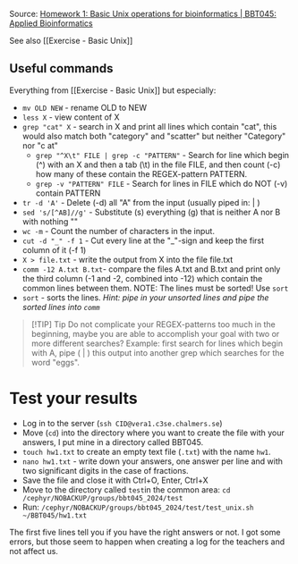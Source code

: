 Source: [Homework 1: Basic Unix operations for bioinformatics | BBT045: Applied Bioinformatics](https://bengtssonpalme.github.io/MPBIO-BBT045-2024/homework1)

See also [[Exercise - Basic Unix]]

## Useful commands
Everything from [[Exercise - Basic Unix]] but especially:
- `mv OLD NEW` - rename OLD to NEW
- `less X` - view content of X
- `grep "cat" X` - search in X and print all lines which contain "cat", this would also match both "category" and "scatter" but neither "Category" nor "c at"
	- `grep "^X\t" FILE | grep -c "PATTERN"` - Search for line which begin (^) with an X and then a tab (\\t) in the file FILE, and then count (-c) how many of these contain the REGEX-pattern PATTERN. 
	- `grep -v "PATTERN" FILE` - Search for lines in FILE which do NOT (-v) contain PATTERN 
- `tr -d 'A'` - Delete (-d) all "A" from the input (usually piped in: | )
- `sed 's/[^AB]//g'` - Substitute (s) everything (g) that is neither A nor B with nothing ""
- `wc -m` - Count the number of characters in the input.
- `cut -d "_" -f 1` - Cut every line at the "\_"-sign and keep the first column of it (-f 1)
- `X > file.txt` - write the output from X into the file file.txt
- `comm -12 A.txt B.txt`- compare the files A.txt and B.txt and print only the third column (-1 and -2, combined into -12) which contain the common lines between them. NOTE: The lines must be sorted! Use `sort`
- `sort` - sorts the lines. *Hint: pipe in your unsorted lines and pipe the sorted lines into `comm`*


> [!TIP] Tip
> Do not complicate your REGEX-patterns too much in the beginning, maybe you are able to accomplish your goal with two or more different searches? Example: first search for lines which begin with A, pipe ( | ) this output into another grep which searches for the word "eggs".


# Test your results
- Log in to the server (`ssh CID@vera1.c3se.chalmers.se`)
- Move (`cd`) into the directory where you want to create the file with your answers, I put mine in a directory called BBT045.
- `touch hw1.txt` to create an empty text file (`.txt`) with the name `hw1`.
- `nano hw1.txt` - write down your answers, one answer per line and with two significant digits in the case of fractions.
- Save the file and close it with Ctrl+O, Enter, Ctrl+X
- Move to the directory called `test`in the common area: `cd /cephyr/NOBACKUP/groups/bbt045_2024/test`
- Run: `/cephyr/NOBACKUP/groups/bbt045_2024/test/test_unix.sh ~/BBT045/hw1.txt` 

The first five lines tell you if you have the right answers or not. I got some errors, but those seem to happen when creating a log for the teachers and not affect us.